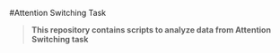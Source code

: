 #Attention Switching Task


> **This repository contains scripts to analyze data from Attention Switching task**